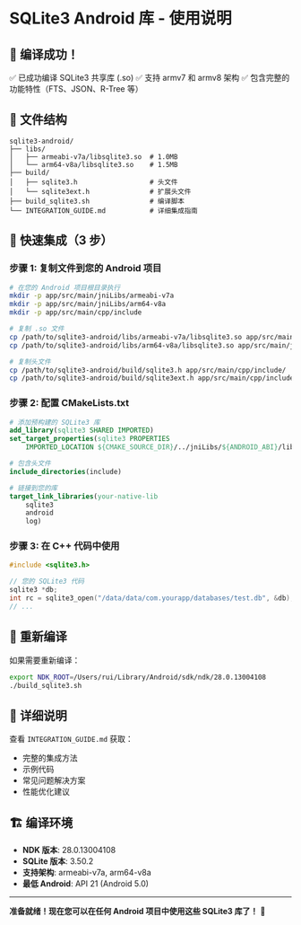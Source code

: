 # SQLite3 Android 库 - 使用说明

## 🎉 编译成功！

✅ 已成功编译 SQLite3 共享库 (.so)
✅ 支持 armv7 和 armv8 架构
✅ 包含完整的功能特性（FTS、JSON、R-Tree 等）

## 📁 文件结构

```
sqlite3-android/
├── libs/
│   ├── armeabi-v7a/libsqlite3.so  # 1.0MB
│   └── arm64-v8a/libsqlite3.so    # 1.5MB
├── build/
│   ├── sqlite3.h                  # 头文件
│   └── sqlite3ext.h               # 扩展头文件
├── build_sqlite3.sh               # 编译脚本
└── INTEGRATION_GUIDE.md           # 详细集成指南
```

## 🚀 快速集成（3 步）

### 步骤 1: 复制文件到您的 Android 项目

```bash
# 在您的 Android 项目根目录执行
mkdir -p app/src/main/jniLibs/armeabi-v7a
mkdir -p app/src/main/jniLibs/arm64-v8a
mkdir -p app/src/main/cpp/include

# 复制 .so 文件
cp /path/to/sqlite3-android/libs/armeabi-v7a/libsqlite3.so app/src/main/jniLibs/armeabi-v7a/
cp /path/to/sqlite3-android/libs/arm64-v8a/libsqlite3.so app/src/main/jniLibs/arm64-v8a/

# 复制头文件
cp /path/to/sqlite3-android/build/sqlite3.h app/src/main/cpp/include/
cp /path/to/sqlite3-android/build/sqlite3ext.h app/src/main/cpp/include/
```

### 步骤 2: 配置 CMakeLists.txt

```cmake
# 添加预构建的 SQLite3 库
add_library(sqlite3 SHARED IMPORTED)
set_target_properties(sqlite3 PROPERTIES
    IMPORTED_LOCATION ${CMAKE_SOURCE_DIR}/../jniLibs/${ANDROID_ABI}/libsqlite3.so)

# 包含头文件
include_directories(include)

# 链接到您的库
target_link_libraries(your-native-lib
    sqlite3
    android
    log)
```

### 步骤 3: 在 C++ 代码中使用

```cpp
#include <sqlite3.h>

// 您的 SQLite3 代码
sqlite3 *db;
int rc = sqlite3_open("/data/data/com.yourapp/databases/test.db", &db);
// ...
```

## 🔧 重新编译

如果需要重新编译：

```bash
export NDK_ROOT=/Users/rui/Library/Android/sdk/ndk/28.0.13004108
./build_sqlite3.sh
```

## 📖 详细说明

查看 `INTEGRATION_GUIDE.md` 获取：
- 完整的集成方法
- 示例代码
- 常见问题解决方案
- 性能优化建议

## 🏗️ 编译环境

- **NDK 版本**: 28.0.13004108
- **SQLite 版本**: 3.50.2
- **支持架构**: armeabi-v7a, arm64-v8a
- **最低 Android**: API 21 (Android 5.0)

---

**准备就绪！现在您可以在任何 Android 项目中使用这些 SQLite3 库了！** 🎊 